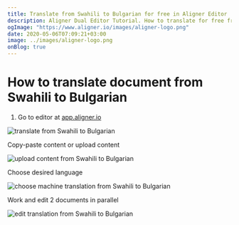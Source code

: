 ```yaml
---
title: Translate from Swahili to Bulgarian for free in Aligner Editor
description: Aligner Dual Editor Tutorial. How to translate for free from Swahili to Bulgarian. Aligner is multilingual document management platform. 
ogImage: "https://www.aligner.io/images/aligner-logo.png"
date: 2020-05-06T07:09:21+03:00
image: ../images/aligner-logo.png
onBlog: true
---
```


# How to translate document from Swahili to Bulgarian

1. Go to editor at [app.aligner.io](https://app.aligner.io "Aligner App web page")

![translate from Swahili to Bulgarian](../aligner-blank-editor.png "translate from Swahili to Bulgarian")

Copy-paste content or upload content

![upload content from Swahili to Bulgarian](../aligner-uploaded-document.png "upload content from Swahili to Bulgarian")

Choose desired language

![choose machine translation from Swahili to Bulgarian](../aligner-language-dropdown.png "choose machine translation from Swahili to Bulgarian")

Work and edit 2 documents in parallel

![edit translation from Swahili to Bulgarian](../aligner-double-sitded-editor.png "edit translation from Swahili to Bulgarian")

